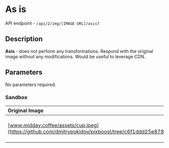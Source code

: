 # As is

API endpoint - `/api/2/img/[IMAGE-URL]/asis?`

## Description

**Asis** - does not perform any transformations. Respond with the original image without any modifications. Would be useful to leverage CDN.

## Parameters

No parameters required.

### Sandbox

| Original Image | Image after Pixboost transformation |
| :--- | :--- |
| [www.midday.coffee/assets/cup.jpeg](https://github.com/dmitrypokidov/pixboost/tree/c6f1ddd25e878d9100600d2df063f6910794593f/www.midday.coffee/assets/cup.jpeg) | [http://pixboost.com/api/2/img/http://www.midday.coffee/assets/cup.jpeg/asis?&auth=MTg4MjMxMzM3MA\_\_](http://pixboost.com/api/2/img/http://www.midday.coffee/assets/cup.jpeg/asis?&auth=MTg4MjMxMzM3MA__) |

